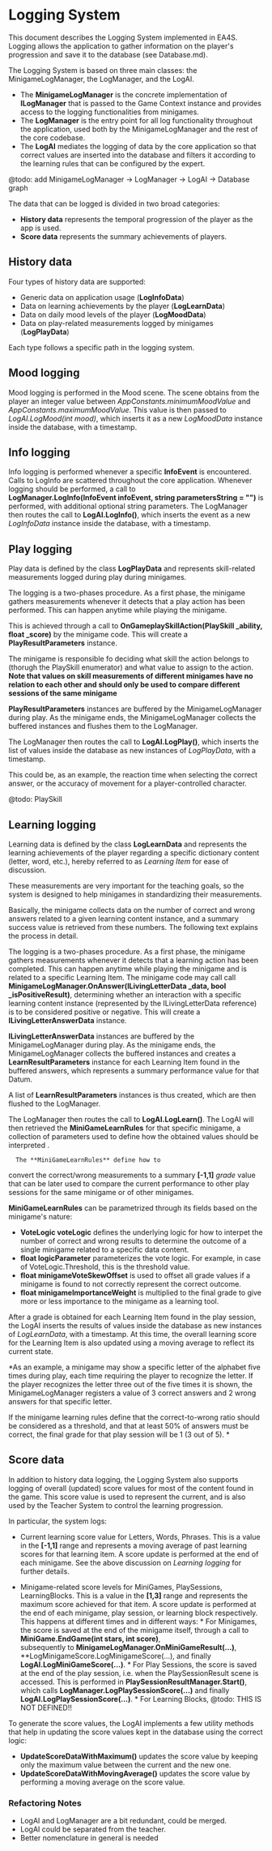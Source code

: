 # Logging System

This document describes the Logging System implemented in EA4S.
Logging allows the application to gather information on the player's progression
 and save it to the database (see Database.md).

The Logging System is based on three main classes:
 the MinigameLogManager, the LogManager, and the LogAI.
  * The **MinigameLogManager** is the  concrete implementation of **ILogManager**
   that is passed to the Game Context instance
    and provides access to the logging functionalities from minigames.
  * The **LogManager** is the entry point for all log functionality throughout the
    application, used both by the MinigameLogManager and the rest of the core codebase.
  * The **LogAI** mediates the logging of data by the core application
    so that correct values are inserted into the database
    and filters it according to the learning rules that can be configured by the expert.

@todo: add MinigameLogManager -> LogManager -> LogAI -> Database graph


The data that can be logged is divided in two broad categories:
 * **History data** represents the temporal progression of the player as the app is used.
 * **Score data** represents the summary achievements of players.


## History data

Four types of history data are supported:
 * Generic data on application usage (**LogInfoData**)
 * Data on learning achievements by the player (**LogLearnData**)
 * Data on daily mood levels of the player (**LogMoodData**)
 * Data on play-related measurements logged by minigames (**LogPlayData**)

Each type follows a specific path in the logging system.

## Mood logging

Mood logging is performed in the Mood scene.
The scene obtains from the player an integer value
between *AppConstants.minimumMoodValue* and *AppConstants.maximumMoodValue*.
This value is then passed to *LogAI.LogMood(int mood)*,
 which inserts it as a new *LogMoodData* instance inside the database,
  with a timestamp.

## Info logging

Info logging is performed whenever a specific **InfoEvent** is encountered.
Calls to LogInfo are scattered throughout the core application.
Whenever logging should be performed, a call to  
 **LogManager.LogInfo(InfoEvent infoEvent, string parametersString = "")**
  is performed, with additional optional string parameters.
 The LogManager then routes the call to
 **LogAI.LogInfo()**, which
  inserts the event as a new *LogInfoData* instance
   inside the database, with a timestamp.


## Play logging

 Play data is defined by the class
 **LogPlayData** and represents
  skill-related measurements
   logged during play during minigames.

The logging is a two-phases procedure.
 As a first phase, the minigame gathers measurements whenever it detects that
  a play action has been performed. This can happen anytime while playing the minigame.

This is achieved
 through a call to **OnGameplaySkillAction(PlaySkill _ability, float _score)**
  by the minigame code.
  This will create a **PlayResultParameters** instance.

The minigame is responsible fo deciding what skill
 the action belongs to (thorugh the PlaySkill enumerator)
 and what value to assign to the action.
 **Note that values on skill measurements of different
  minigames have no relation to each other and should only be used
   to compare different sessions of the same minigame**

  **PlayResultParameters** instances are
 buffered by the MinigameLogManager during play.
  As the minigame ends, the MinigameLogManager
   collects the buffered instances
    and flushes them to the LogManager.

 The LogManager then routes the call to
 **LogAI.LogPlay()**, which
  inserts the list of values inside the database as new
 instances of *LogPlayData*, with a timestamp.

   This could be, as an example,
    the reaction time when selecting the correct answer,
 or the accuracy of movement for a player-controlled character.


  @todo: PlaySkill

## Learning logging

Learning data is defined by the class
 **LogLearnData** and represents
  the learning achievements of the player
   regarding a specific dictionary content (letter, word, etc.),
    hereby referred to as *Learning Item* for ease of discussion.

These measurements are very important for the teaching goals,
 so the system is designed to help minigames
 in standardizing their measurements.

 Basically, the minigame collects data on the number of correct
  and wrong answers related to a given learning content instance,
   and a summary success value is retrieved from these numbers.
 The following text explains the process in detail.

The logging is a two-phases procedure.
 As a first phase, the minigame gathers measurements whenever it detects that
  a learning action has been completed.
  This can happen anytime while playing the minigame
   and is related to a specific Learning Item.
The minigame code may call call **MinigameLogManager.OnAnswer(ILivingLetterData _data, bool _isPositiveResult)**,
 determining whether an interaction with a specific learning content instance
  (represented by the ILivingLetterData reference) is to be considered positive or negative.
  This will create a **ILivingLetterAnswerData** instance.

  **ILivingLetterAnswerData** instances are buffered by the MinigameLogManager during play.
  As the minigame ends, the MinigameLogManager collects the buffered instances
    and creates a **LearnResultParameters** instance
	 for each Learning Item found in the buffered answers,
	 which represents a summary performance
	  value for that Datum.

 A list of **LearnResultParameters** instances is thus created,
  which are then flushed to the LogManager.

 The LogManager then routes the call to
 **LogAI.LogLearn()**.
  The LogAI will then retrieved the **MiniGameLearnRules**
   for that specific minigame,
   a collection of parameters  used to define how the obtained values should be interpreted .

	  The **MiniGameLearnRules** define how to
  convert the correct/wrong measurements to a summary **[-1,1]** *grade* value
   that can be later used to compare the current performance
 to other play sessions for the same minigame or  of other minigames.

 **MiniGameLearnRules** can be parametrized through its fields based on the minigame's nature:
  * **VoteLogic voteLogic** defines the underlying logic for
   how to interpet the number of correct and wrong results to determine the outcome of a single minigame
    related to a specific data content.
  * **float logicParameter** parameterizes the vote logic. For example, in case of VoteLogic.Threshold, this is the threshold value.
  * **float minigameVoteSkewOffset** is used to offset all grade values if a minigame is found to not correctly represent the correct outcome.
  * **float minigameImportanceWeight** is multiplied to
   the final grade to give more or less importance to the minigame as a learning tool.

  After a grade is obtained for each Learning Item found in the play session,
   the LogAI inserts the results of values inside the database as new
 instances of *LogLearnData*, with a timestamp.
   At this time, the overall learning score for the Learning Item is also updated
 using a moving average to reflect its current state.

*As an example, a minigame may show a specific letter of the alphabet
 five times during play, each time requiring the player to recognize the letter.
 If the player recognizes the letter three out of the five times it is shown,
  the MinigameLogManager registers a value of 3 correct answers and 2 wrong answers
   for that specific letter.

 If the minigame learning rules define that the
  correct-to-wrong ratio should be considered as a threshold,
   and that at least 50% of answers must be correct, the final
    grade for that play session will be 1 (3 out of 5).
	*




## Score data

In addition to history data logging,
 the Logging System also supports logging of overall (updated)
  score values for most of the content found in the game.
 This score value is used to represent the current,
  and is also used by the Teacher System to control the learning progression.

In particular, the system logs:
  * Current learning score value for Letters, Words, Phrases.
    This is a value in the **[-1,1]** range and represents a moving average of
	 past learning scores for that learning item.
	 A score update is performed at the end of each minigame.
	 See the above discussion on *Learning logging* for further details.

  * Minigame-related score levels for MiniGames, PlaySessions, LearningBlocks.
     This is a value in the **[1,3]** range and represents
	  the maximum score achieved for that item.
	  A score update is performed at the end of each minigame, play session, or learning block respectively.
	  This happens at different times and in different ways:
	    * For Minigames, the score is saved at the end of the minigame itself, through
	    a call to **MiniGame.EndGame(int stars, int score)**,  
		  subsequently to **MinigameLogManager.OnMiniGameResult(...)**,
		  **LogMinigameScore.LogMinigameScore(...), and finally **LogAI.LogMiniGameScore(...)**.
	    * For Play Sessions, the score is saved at the end of  the play session,
	    i.e. when the PlaySessionResult scene is accessed.
		 This is performed  in **PlaySessionResultManager.Start()**,
		  which calls **LogManager.LogPlaySessionScore(...)**
		   and finally **LogAI.LogPlaySessionScore(...)**.
		* For Learning Blocks,
			@todo: THIS IS NOT DEFINED!!






To generate the score values,
 the LogAI implements a few utility methods that help in
  updating the score values kept in the database using the correct logic:
  * **UpdateScoreDataWithMaximum()** updates the score value by keeping only the maximum value between the current and the new one.
  * **UpdateScoreDataWithMovingAverage()** updates the score value by performing a moving average on the score value.


### Refactoring Notes

 * LogAI and LogManager are a bit redundant, could be merged.
 * LogAI could be separated from the teacher.
 * Better nomenclature in general is needed

